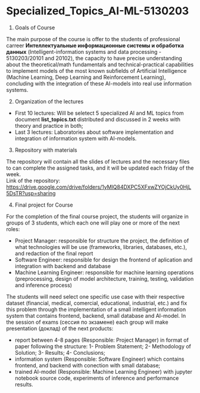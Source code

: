 # Specialized_Topics_AI-ML-5130203  

1) Goals of Course  

The main purpose of the course is offer to the students of professional carreer **Интеллектуальные информационные системы и обработка данных** (Intelligent-information systems and data processing - 5130203/20101 and 20102), the capacity to have precise understanding about the theoretical/math fundamentals and technical-practical capabilities to implement models of the most known subfields of Artificial Intelligence (Machine Learning, Deep Learning and Reinforcement Learning), concluding with the integration of these AI-models into real use information systems.  

2) Organization of the lectures  

- First 10 lectures: Will be seletect 5 specialized AI and ML topics from document **list_topics.txt** distributed and discussed in 2 weeks with theory and practice in both;  
- Last 3 lectures: Laboratories about software implementation and integration of information system with AI-models.

3) Repository with materials  

The repository will contain all the slides of lectures and the necessary files to can complete the assigned tasks, and it will be updated each friday of the week.  
Link of the repository:  
https://drive.google.com/drive/folders/1yMlQ84DXPC5XFxwZYOjCkUy0HjL5DsTR?usp=sharing  

4) Final project for Course  

For the completion of the final course project, the students will organize in groups of 3 students, which each one will play one or more of the next roles:  
  - Project Manager: responsible for structure the project, the definition of what technologies will be use (frameworks, libraries, databases, etc.), and redaction of the final report
  - Software Engineer: responsible for design the frontend of aplication and integration with backend and database
  - Machine Learning Engineer: responsible for machine learning operations (preprocessing, design of model architecture, training, testing, validation and inference process)

The students will need select one specific use case with their respective dataset (financial, medical, comercial, educational, industrial, etc.) and fix this problem through the implementation of a small intelligent information system that contains frontend, backend, small database and AI-model. In the session of exams (сессия по зкзамене) each group will make presentation (доклад) of the next products:  
  - report between 4-8 pages (Responsible: Project Manager) in format of paper following the structure: 1- Problem Statement; 2- Methodology of Solution; 3- Results; 4- Conclusions;
  - information system (Responsible: Software Engineer) which contains frontend, and backend with conection with small database;
  - trained AI-model (Responsible: Machine Learning Engineer) with jupyter notebook source code, experiments of inference and performance results.
